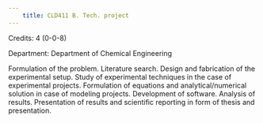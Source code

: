 ```yaml
---
    title: CLD411 B. Tech. project
---
```

Credits: 4 (0-0-8)

Department: Department of Chemical Engineering

Formulation of the problem. Literature search. Design and fabrication of the experimental setup. Study of experimental techniques in the case of experimental projects. Formulation of equations and analytical/numerical solution in case of modeling projects. Development of software. Analysis of results. Presentation of results and scientific reporting in form of thesis and presentation.